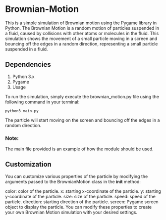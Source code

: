 # Brownian-Motion
This is a simple simulation of Brownian motion using the Pygame library in Python. The Brownian Motion is a random motion of particles suspended in a fluid, caused by collisions with other atoms or molecules in the fluid. This simulation shows the movement of a small particle moving in a screen and bouncing off the edges in a random direction, representing a small particle suspended in a fluid.

## Dependencies
1. Python 3.x
2. Pygame
3. Usage

To run the simulation, simply execute the brownian_motion.py file using the following command in your terminal:
```
python3 main.py
```
The particle will start moving on the screen and bouncing off the edges in a random direction.

### Note: 
The main file provided is an example of how the module should be used.

## Customization
You can customize various properties of the particle by modifying the arguments passed to the BrownianMotion class in the __init__ method:

color: color of the particle.
x: starting x-coordinate of the particle.
y: starting y-coordinate of the particle.
size: size of the particle.
speed: speed of the particle.
direction: starting direction of the particle.
screen: Pygame screen object to display the particle.
You can modify these properties to create your own Brownian Motion simulation with your desired settings.
